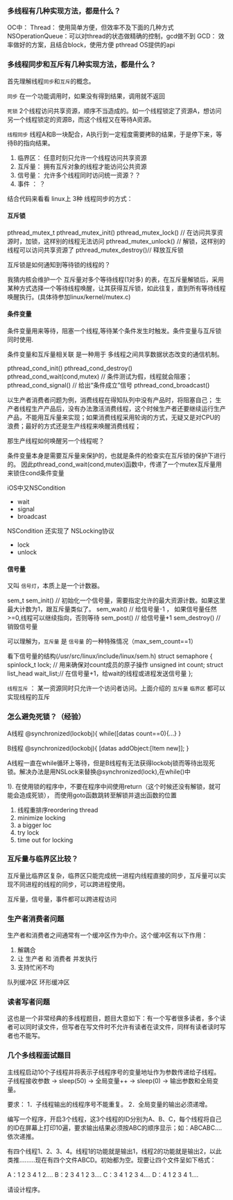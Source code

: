 

### 多线程有几种实现方法，都是什么？

OC中：
Thread： 使用简单方便，但效率不及下面的几种方式
NSOperationQueue：可以对thread的状态做精确的控制，gcd做不到
GCD： 效率做好的方案，且结合block，使用方便
pthread OS提供的api



### 多线程同步和互斥有几种实现方法，都是什么？

首先理解线程`同步`和`互斥`的概念。

`同步` 在一个功能调用时，如果没有得到结果，调用就不返回

`死锁` 2个线程访问共享资源，顺序不当造成的。如一个线程锁定了资源A，想访问另一个线程锁定的资源B，而这个线程又在等待A资源。

`线程同步`  线程A和B一块配合，A执行到一定程度需要拷B的结果，于是停下来，等待B的指向结果。

1. 临界区： 任意时刻只允许一个线程访问共享资源
2. 互斥量： 拥有互斥对象的线程才能访问公共资源 
3. 信号量： 允许多个线程同时访问统一资源？？
4. 事件 ： ？ 


结合代码来看看 linux上 3种 线程同步的方式：

#### 互斥锁 
 
pthread_mutex_t
pthread_mutex_init()
pthread_mutex_lock() // 在访问共享资源时，加锁，这样别的线程无法访问
pthread_mutex_unlock() // 解锁，这样别的线程可以访问共享资源了
pthread_mutex_destroy()// 释放互斥锁


互斥锁是如何通知到等待锁的线程的？

我猜内核会维护一个 互斥量对多个等待线程(1对多) 的表，在互斥量解锁后，采用某种方式选择一个等待线程唤醒，让其获得互斥锁，如此往复，直到所有等待线程唤醒执行。(具体待参加linux/kernel/mutex.c)


#### 条件变量 

条件变量用来等待，阻塞一个线程,等待某个条件发生时触发。条件变量与互斥锁同时使用.

条件变量和互斥量相关联 是一种用于 多线程之间共享数据状态改变的通信机制。

pthread_cond_init()
pthread_cond_destroy()
pthread_cond_wait(cond,mutex)  //  条件测试为假，线程就会阻塞；
pthread_cond_signal()   // 给出“条件成立”信号
pthread_cond_broadcast()


以生产者消费者问题为例，消费线程在得知队列中没有产品时，将阻塞自己；
生产者线程生产产品后，没有办法激活消费线程，这个时候生产者还要继续运行生产产品，不能用互斥量来实现；如果消费线程采用轮询的方式，无疑又是对CPU的浪费；最好的方式还是生产线程来唤醒消费线程；

那生产线程如何唤醒另一个线程呢？




条件变量本身是需要互斥量来保护的，也就是条件的检查实在互斥锁的保护下进行的。 因此pthread_cond_wait(cond,mutex)函数中，传递了一个mutex互斥量用来锁住cond条件变量


iOS中又NSCondition

   - wait
   - signal
   - broadcast

NSCondition 还实现了 NSLocking协议
   - lock
   - unlock



#### 信号量

又叫 `信号灯`，本质上是一个计数器。
 
sem_t
sem_init()  // 初始化一个信号量，需要指定允许的最大资源计数。如果这里最大计数为1，跟互斥量类似了。
sem_wait()  // 给信号量-1 ， 如果信号量任然>=0,线程可以继续指向，否则等待
sem_post()  // 给信号量+1 
sem_destroy()  // 销毁信号量

可以理解为，`互斥量`  是 `信号量` 的一种特殊情况（max_sem_count==1）

看下信号量的结构(/usr/src/linux/include/linux/sem.h)
struct semaphore {
        spinlock_t                lock; // 用来确保对count成员的原子操作
        unsigned int             count;
        struct list_head        wait_list;// 在信号量+1，给wait的线程或进程发送信号量
};



`线程互斥` ： 某一资源同时只允许一个访问者访问。上面介绍的 `互斥量` `临界区` 都可以实现线程的互斥



### 怎么避免死锁？（经验）

A线程
@synchronized(lockobj){
    while([datas count==0){...}
}

B线程
@synchronized(lockobj){
    [datas addObject:[Item new]];
}

A线程一直在while循环上等待，但是B线程有无法获得lockobj锁而等待出现死锁。解决办法是用NSLock来替换@synchronized(lock),在while()中

1). 在使用锁的程序中，不要在程序中间使用return（这个时候还没有解锁，就可能会造成死锁）， 而使用goto函数跳转至解锁并退出函数的位置


1. 线程重排序reordering thread
2. minimize locking
3. a bigger loc
4. try lock
5. time out for locking



### 互斥量与临界区比较？

互斥量比临界区复杂，临界区只能完成统一进程内线程直接的同步，互斥量可以实现不同进程的线程的同步，可以跨进程使用。

互斥量，信号量，事件都可以跨进程访问



### 生产者消费者问题

生产者和消费者之间通常有一个缓冲区作为中介。这个缓冲区有以下作用：
1. 解耦合
2. 让 生产者 和 消费者 并发执行
3. 支持忙闲不均

队列缓冲区
环形缓冲区



### 读者写者问题
这也是一个非常经典的多线程题目，题目大意如下：有一个写者很多读者，多个读者可以同时读文件，但写者在写文件时不允许有读者在读文件，同样有读者读时写者也不能写。



### 几个多线程面试题目

主线程启动10个子线程并将表示子线程序号的变量地址作为参数传递给子线程。子线程接收参数 -> sleep(50) -> 全局变量++ -> sleep(0) -> 输出参数和全局变量。

要求：
1．子线程输出的线程序号不能重复。
2．全局变量的输出必须递增。



编写一个程序，开启3个线程，这3个线程的ID分别为A、B、C，每个线程将自己的ID在屏幕上打印10遍，要求输出结果必须按ABC的顺序显示；如：ABCABC….依次递推。



有四个线程1、2、3、4。线程1的功能就是输出1，线程2的功能就是输出2，以此类推.........现在有四个文件ABCD。初始都为空。现要让四个文件呈如下格式：

A：1 2 3 4 1 2....
B：2 3 4 1 2 3....
C：3 4 1 2 3 4....
D：4 1 2 3 4 1....

请设计程序。

















